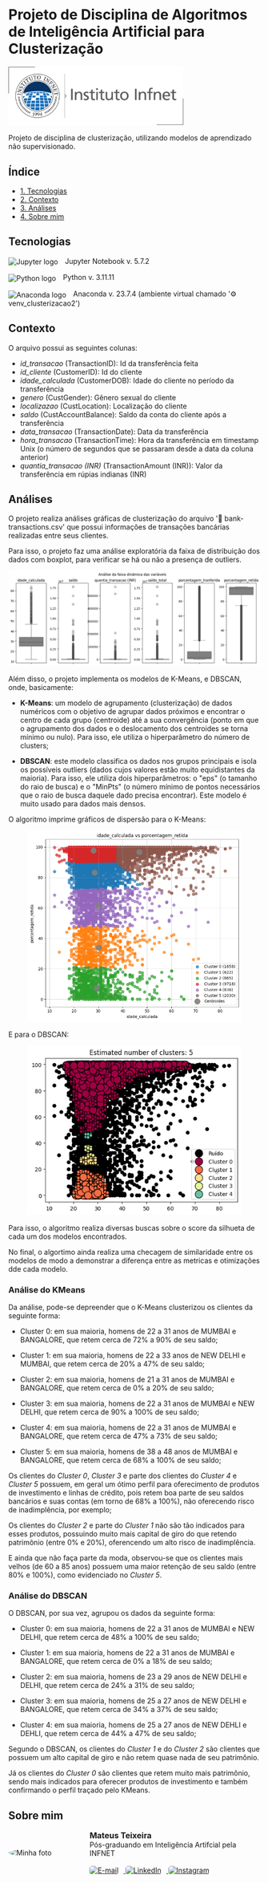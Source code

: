 # Projeto de Disciplina de Algoritmos de Inteligência Artificial para Clusterização

<img style='width:350px' src='./assets/logo_infnetv2.png' alt='Infnet logo'>

Projeto de disciplina de clusterização, utilizando modelos de aprendizado não supervisionado.

## Índice

- <a href='#tecnologias'>1. Tecnologias</a>
- <a href='#contexto'>2. Contexto</a>
- <a href='#análises'>3. Análises</a>
- <a href='#sobre-mim'>4. Sobre mim</a> 

## Tecnologias

<img style='width:30px; vertical-align: middle; margin-right: 10px;' src='https://cdn.jsdelivr.net/gh/devicons/devicon@latest/icons/jupyter/jupyter-original-wordmark.svg' alt='Jupyter logo'> Jupyter Notebook v. 5.7.2

<img style='width:30px; vertical-align: middle; margin-right: 10px' src='https://cdn.jsdelivr.net/gh/devicons/devicon@latest/icons/python/python-original.svg' alt='Python logo'> Python v. 3.11.11


<img style='width:30px; vertical-align: middle; margin-right: 10px' src='https://cdn.jsdelivr.net/gh/devicons/devicon@latest/icons/anaconda/anaconda-original.svg' alt='Anaconda logo'> Anaconda v. 23.7.4 (ambiente virtual chamado '⚙️ venv_clusterizacao2')


## Contexto

O arquivo possui as seguintes colunas:

- _id_transacao_ (TransactionID): Id da transferência feita
- _id_cliente_ (CustomerID): Id do cliente
- _idade_calculada_ (CustomerDOB): Idade do cliente no período da transferência
- _genero_ (CustGender): Gênero sexual do cliente
- _localizazao_ (CustLocation): Localização do cliente
- _saldo_ (CustAccountBalance): Saldo da conta do cliente após a transferência
- _data_transacao_ (TransactionDate): Data da transferência
- _hora_transacao_ (TransactionTime): Hora da transferência em timestamp Unix (o número de segundos que se passaram desde a data da coluna anterior)
- _quantia_transacao (INR)_ (TransactionAmount (INR)): Valor da transferência em rúpias indianas (INR)


## Análises

O projeto realiza análises gráficas de clusterização do arquivo '🏦 bank-transactions.csv' que possui informações de transações bancárias realizadas entre seus clientes.

Para isso, o projeto faz uma análise exploratória da faixa de distribuição dos dados com boxplot, para verificar se há ou não a presença de outliers.

<p align='center'>
    <img style='max-width:100%; height:auto; align:center' src='./assets/boxplot.png' alt="bloxplot">
</p>

Além disso, o projeto implementa os modelos de K-Means, e DBSCAN, onde, basicamente:

- **K-Means**: um modelo de agrupamento (clusterização) de dados numéricos com o objetivo de agrupar dados próximos e encontrar o centro de cada grupo (centroide) até a sua convergência (ponto em que o agrupamento dos dados e o deslocamento dos centroides se torna mínimo ou nulo). Para isso, ele utiliza o hiperparâmetro do número de clusters;

- **DBSCAN**: este modelo classifica os dados nos grupos principais e isola os possíveis outliers (dados cujos valores estão muito equidistantes da maioria). Para isso, ele utiliza dois hiperparâmetros: o "eps" (o tamanho do raio de busca) e o "MinPts" (o número mínimo de pontos necessários que o raio de busca daquele dado precisa encontrar). Este modelo é muito usado para dados mais densos.

O algoritmo imprime gráficos de dispersão para o K-Means:

<p align='center'>
    <img style='max-width:85%; height:auto; align:center' src='./assets/kmeans.png' alt="Kmeans plot">
</p>

E para o DBSCAN:

<p align='center'>
    <img style='max-width:85%; height:auto; align:center' src='./assets/dbscan.png' alt="DBSCAN plot">
</p>

Para isso, o algoritmo realiza diversas buscas sobre o score da silhueta de cada um dos modelos encontrados.

No final, o algortimo ainda realiza uma checagem de similaridade entre os modelos de modo a demonstrar a diferença entre as metricas e otimizações dde cada modelo.

### Análise do KMeans

Da análise, pode-se depreender que o K-Means clusterizou os clientes da seguinte forma:

- Cluster 0: em sua maioria, homens de 22 a 31 anos de MUMBAI e BANGALORE, que retem cerca de 72% a 90% de seu saldo;

- Cluster 1: em sua maioria, homens de 22 a 33 anos de NEW DELHI e MUMBAI, que retem cerca de 20% a 47% de seu saldo;

- Cluster 2: em sua maioria, homens de 21 a 31 anos de MUMBAI e BANGALORE, que retem cerca de 0% a 20% de seu saldo;

- Cluster 3: em sua maioria, homens de 22 a 31 anos de MUMBAI e NEW DELHI, que retem cerca de 90% a 100% de seu saldo;

- Cluster 4: em sua maioria, homens de 22 a 31 anos de MUMBAI  e BANGALORE, que retem cerca de 47% a 73% de seu saldo;

- Cluster 5: em sua maioria, homens de 38 a 48 anos de MUMBAI e BANGALORE, que retem cerca de 68% a 100% de seu saldo;

Os clientes do _Cluster 0_, _Cluster 3_ e parte dos clientes do _Cluster 4_ e _Cluster 5_ possuem, em geral um ótimo perfil para oferecimento de produtos de investimento e linhas de crédito, pois retem boa parte de seu saldos bancários e suas contas (em torno de 68% a 100%), não oferecendo risco de inadimplência, por exemplo;

Os clientes do _Cluster 2_ e parte do _Cluster 1_ não são tão indicados para esses produtos, possuindo muito mais capital de giro do que retendo patrimônio (entre 0% e 20%), oferencendo um alto risco de inadimplência.

E ainda que não faça parte da moda, observou-se que os clientes mais velhos (de 60 a 85 anos) possuem uma maior retenção de seu saldo (entre 80% e 100%), como evidenciado no _Cluster 5_.

### Análise do DBSCAN

O DBSCAN, por sua vez, agrupou os dados da seguinte forma:

- Cluster 0: em sua maioria, homens de 22 a 31 anos de MUMBAI e NEW DELHI, que retem cerca de 48% a 100% de seu saldo;

- Cluster 1: em sua maioria, homens de 22 a 31 anos de MUMBAI e BANGALORE, que retem cerca de 0% a 18% de seu saldo;

- Cluster 2: em sua maioria, homens de 23 a 29 anos de NEW DELHI e DELHI, que retem cerca de 24% a 31% de seu saldo;

- Cluster 3: em sua maioria, homens de 25 a 27 anos de NEW DELHI e BANGALORE, que retem cerca de 34% a 37% de seu saldo;

- Cluster 4: em sua maioria, homens de 25 a 27 anos de NEW DEHLI e DEHLI, que retem cerca de 44% a 47% de seu saldo;

Segundo o DBSCAN, os clientes do _Cluster 1_ e do _Cluster 2_ são clientes que possuem um alto capital de giro e não retem quase nada de seu patrimônio.

Já os clientes do _Cluster 0_ são clientes que retem muito mais patrimônio, sendo mais indicados para oferecer produtos de investimento e também confirmando o perfil traçado pelo KMeans.

## Sobre mim

<div style="display: flex; align-items: center;">
    <img src="https://avatars.githubusercontent.com/u/156105588?v=4" alt="Minha foto" style="width:150px; border-radius: 50%; margin-right: 15px;">
    <div>
        <div style="font-size: 16px; font-weight: bold">Mateus Teixeira</div>
        Pós-graduando em Inteligência Artifcial pela INFNET
        <br>
        <br>
        <a href="mailto:pessoal.mtr@gmail.com"
        target="_blank">
            <img 
            src="https://img.shields.io/badge/Gmail-D14836?style=for-the-badge&logo=gmail&logoColor=white" 
            alt="E-mail" 
            style='height: 25px; margin-right: 10px; border-radius: 5px;'>
        </a>
        <a href="https://www.linkedin.com/in/mateusteixeira/" 
        target="_blank">
            <img 
            src="https://img.shields.io/badge/LinkedIn-0077B5?style=for-the-badge&logo=linkedin&logoColor=white" 
            alt="LinkedIn" 
            style='height: 25px; margin-right: 10px; border-radius: 5px;'>
        </a>
        <a href="https://www.instagram.com/omateusteixeira" 
        target="_blank">
            <img 
            src="https://img.shields.io/badge/Instagram-E4405F?style=for-the-badge&logo=instagram&logoColor=white" 
            alt="Instagram" 
            style='height: 25px; border-radius: 5px;'>
        </a>
    </div>
</div>
